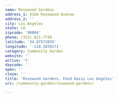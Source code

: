 ```yaml
---
name: Rosewood Gardens
address_1: 4160 Rosewood Avenue
address_2: ''
city: Los Angeles
state: CA
zipcode: '90004'
phone: (323) 821-7748
latitude: '34.07572059'
longitude: '-118.3030171'
category: Community Garden
website: ''
active: 'Y'
daycode: ''
open: ''
close: ''
title: 'Rosewood Gardens, Food Oasis Los Angeles'
uri: /community-garden/rosewood-gardens/

---
```

